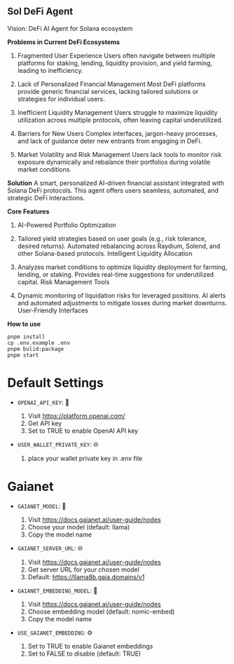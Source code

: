 ## Sol DeFi Agent

Vision: DeFi AI Agent for Solana ecosystem

**Problems in Current DeFi Ecosystems**
1. Fragmented User Experience
Users often navigate between multiple platforms for staking, lending, liquidity provision, and yield farming, leading to inefficiency.

1. Lack of Personalized Financial Management
Most DeFi platforms provide generic financial services, lacking tailored solutions or strategies for individual users.

1. Inefficient Liquidity Management
Users struggle to maximize liquidity utilization across multiple protocols, often leaving capital underutilized.

1. Barriers for New Users
Complex interfaces, jargon-heavy processes, and lack of guidance deter new entrants from engaging in DeFi.

1. Market Volatility and Risk Management
Users lack tools to monitor risk exposure dynamically and rebalance their portfolios during volatile market conditions.

**Solution**
A smart, personalized AI-driven financial assistant integrated with Solana DeFi protocols. This agent offers users seamless, automated, and strategic DeFi interactions.

**Core Features**
1. AI-Powered Portfolio Optimization

2. Tailored yield strategies based on user goals (e.g., risk tolerance, desired returns).
Automated rebalancing across Raydium, Solend, and other Solana-based protocols.
Intelligent Liquidity Allocation

3. Analyzes market conditions to optimize liquidity deployment for farming, lending, or staking.
Provides real-time suggestions for underutilized capital.
Risk Management Tools

4. Dynamic monitoring of liquidation risks for leveraged positions.
AI alerts and automated adjustments to mitigate losses during market downturns.
User-Friendly Interfaces

**How to use**
```
pnpm install
cp .env.example .env
pnpm bulid:package
pnpm start
```

# Default Settings
- `OPENAI_API_KEY`: 🤖
  1. Visit https://platform.openai.com/
  2. Get API key
  3. Set to TRUE to enable OpenAI API key

- `USER_WALLET_PRIVATE_KEY`: 🌐
  1. place your wallet private key in .env file



# Gaianet
- `GAIANET_MODEL`: 🤖

  1. Visit https://docs.gaianet.ai/user-guide/nodes
  2. Choose your model (default: llama)
  3. Copy the model name

- `GAIANET_SERVER_URL`: 🌐

  1. Visit https://docs.gaianet.ai/user-guide/nodes
  2. Get server URL for your chosen model
  3. Default: https://llama8b.gaia.domains/v1

- `GAIANET_EMBEDDING_MODEL`: 🧬

  1. Visit https://docs.gaianet.ai/user-guide/nodes
  2. Choose embedding model (default: nomic-embed)
  3. Copy the model name

- `USE_GAIANET_EMBEDDING`: ⚙️

  1. Set to TRUE to enable Gaianet embeddings
  2. Set to FALSE to disable (default: TRUE)
